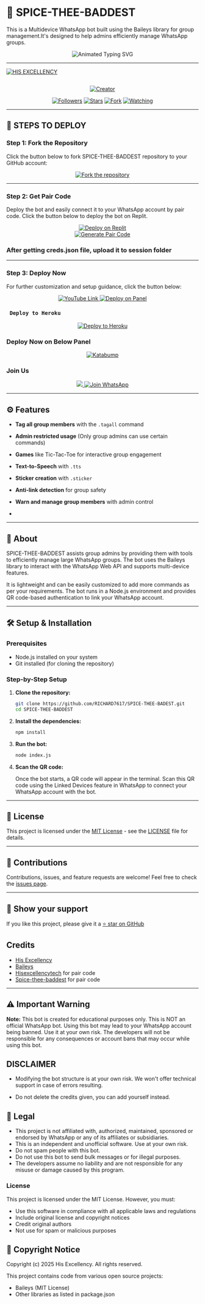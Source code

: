 # 🤖 SPICE-THEE-BADDEST

This is a Multidevice WhatsApp bot built using the Baileys library for group management.It's designed to help admins efficiently manage WhatsApp groups.

<div>
  <p align="center">
  <img src="https://readme-typing-svg.demolab.com?font=Orbitron&weight=600&size=25&duration=4000&pause=1000&color=33ff00&center=true&vCenter=true&width=500&lines=ULTIMATE+WHATSAPP+BOT;MULTI-DEVICE+SUPPORT;POWERED+BY+SPICE+THEE+BADEST;FAST++SECURE++TECH++;CODED+BY++HIS+EXCELLENCY" alt="Animated Typing SVG" />
</p>
</div>


---



<p align="center">

[![HIS EXCELLENCY](https://github.com/RICHARD7617.png?lenght=50width=50)](https://github.com/RICHARD7617)
</p>
<p align="center">
  <a href="#"><img src="http://readme-typing-svg.herokuapp.com
                color=d1fa02&center=true&vCenter=true&multiline=false&lines=SPICE+WHATSAPP+BOT" alt="">
  
</p>
<p align="center">
<a href="#"><img title="Creator" src="https://img.shields.io/badge/Creator-HIS_EXCELLENCY-blue.svg?style=for-the-badge&logo=github"></a>
</p>
<p align="center">
<a href="https://github.com/RICHARD7617?tab=followers"><img title="Followers" src="https://img.shields.io/github/followers/RICHARD7617?label=Followers&style=social"></a>
<a href="https://github.com/RICHARD7617/SPICE-THEE-BADEST/stargazers/"><img title="Stars" src="https://img.shields.io/github/stars/RICHARD7617/SPICE-THEE-BADEST?&style=social"></a>
<a href="https://github.com/RICHARD7617/SPICE-THEE-BADEST/network/members"><img title="Fork" src="https://img.shields.io/github/forks/RICHARD7617/SPICE-THEE-BADEST?style=social"></a>
<a href="https://github.com/RICHARD7617/SPICE-THEE-BADEST/watchers"><img title="Watching" src="https://img.shields.io/github/watchers/RICHARD7617/SPICE-THEE-BADEST?label=Watching&style=social"></a>
</p>


---


## 🚀 STEPS TO DEPLOY

### Step 1: Fork the Repository

Click the button below to fork SPICE-THEE-BADDEST repository to your GitHub account:

<div align="center">
  <a href="https://github.com/RICHARD7617/SPICE-THEE-BADEST/fork"/>
    <img src="https://img.shields.io/badge/Fork-Repository-blue?style=for-the-badge" alt="Fork the repository"/>
  </a>
</div>

---

### Step 2: Get Pair Code

Deploy the bot and easily connect it to your WhatsApp account by pair code. Click the button below to deploy the bot on Replit.

<div align="center">
  <a href="https://replit.com/@DGXeon/Xeon-PairCode?v=1" target="_blank">
    <img src="https://img.shields.io/badge/GET%20PAIR%20CODE-Replit-success?style=for-the-badge" alt="Deploy on Replit"/>
  </a>
</div>

<div align="center">
  <a href="https://knight-bot-paircode.onrender.com" target="_blank">
    <img src="https://img.shields.io/badge/GET%20PAIR%20CODE-Easy%20Method-ff4d4d?style=for-the-badge" alt="Generate Pair Code"/>
  </a>
</div>


### After getting creds.json file, upload it to session folder

---

### Step 3: Deploy Now

For further customization and setup guidance, click the button below:

<div align="center">
  <a href="https://youtu.be/-oz_u1iMgf8">
    <img src="https://img.shields.io/badge/Deploy Tutorial-dc3545?style=for-the-badge&logo=youtube" alt="YouTube Link"/>
  </a>
  <a href="https://bot-hosting.net/?aff=1068419752923508776">
    <img src="https://img.shields.io/badge/Deploy on Panel-28a745?style=for-the-badge" alt="Deploy on Panel"/>
  </a>
</div>


###  ` Deploy to Heroku`
<p align="center">
     <a href="https://verify-me-umber.vercel.app/">
       <img src="https://www.herokucdn.com/deploy/button.svg" alt="Deploy to Heroku"/>
     </a>
 </p>
 

### Deploy Now on Below Panel
<div align="center">
<a href="https://dashboard.katabump.com/auth/login#d6b7d6" target="_blank">
  <img src="https://img.shields.io/badge/Katabump-D6B7D6?style=for-the-badge&logo=server&logoColor=black" alt="Katabump"/>
</a>
</div>

### Join Us

<div align="center">

<a href="https://api.whatsapp.com/send?phone=254116813644&text=Hello+SPICE-THEE-BADDEST+dev+i+need+your+Help+..."><img src="https://img.shields.io/badge/Contact-25D366?style=for-the-badge&logo=whatsapp&logoColor=white"
a>
  </a>
  <a href="https://chat.whatsapp.com/Gpbw4BTM2T7LKDRkUWMNf7?mode=ems_copy_t">
  <a href="https://whatsapp.com/channel/0029VbAlUgXJENxyuODIle0r">
    <img src="https://img.shields.io/badge/Join%20WhatsApp-25D366?style=for-the-badge&logo=whatsapp&logoColor=white" alt="Join WhatsApp"/>
  </a>
</div>

---

## ⚙️ Features

- **Tag all group members** with the `.tagall` command
- **Admin restricted usage** (Only group admins can use certain commands)
- **Games** like Tic-Tac-Toe for interactive group engagement
- **Text-to-Speech** with `.tts`
- **Sticker creation** with `.sticker`
- **Anti-link detection** for group safety
- **Warn and manage group members** with admin control

- 
---

## 📖 About

SPICE-THEE-BADDEST assists group admins by providing them with tools to efficiently manage large WhatsApp groups. The bot uses the Baileys library to interact with the WhatsApp Web API and supports multi-device features.

It is lightweight and can be easily customized to add more commands as per your requirements. The bot runs in a Node.js environment and provides QR code-based authentication to link your WhatsApp account.

---

## 🛠️ Setup & Installation

### Prerequisites

- Node.js installed on your system
- Git installed (for cloning the repository)

### Step-by-Step Setup

1. **Clone the repository:**

    ```bash
    git clone https://github.com/RICHARD7617/SPICE-THEE-BADEST.git
    cd SPICE-THEE-BADDEST 
    ```

2. **Install the dependencies:**

    ```bash
    npm install
    ```

3. **Run the bot:**

    ```bash
    node index.js
    ```

4. **Scan the QR code:**

    Once the bot starts, a QR code will appear in the terminal. Scan this QR code using the Linked Devices feature in WhatsApp to connect your WhatsApp account with the bot.

---


## 📄 License

This project is licensed under the [MIT License](https://opensource.org/licenses/MIT) - see the [LICENSE](https://github.com/RICHARD7617/SPICE-THEE-BADEST/blob/main/LICENSE) file for details.

---

## 🙌 Contributions

Contributions, issues, and feature requests are welcome! Feel free to check the [issues page](https://github.com/RICHARD7617/SPICE-THEE-BADEST/issues).

---

## 🌟 Show your support

If you like this project, please give it a [⭐️ star on GitHub](!https://github.com/RICHARD7617/SPICE-THEE-BADEST.git)


## Credits

- [His Excellency](https://github.com/RICHARD7617/SPICE-THEE-BADEST)
- [Baileys](https://github.com/adiwajshing/Baileys)
- [Hisexcellencytech](https://github.com/RICHARD7617) for pair code
- [Spice-thee-baddest](https://github.com/RICHARD7617) for pair code

---

## ⚠️ Important Warning

**Note:** This bot is created for educational purposes only. This is NOT an official WhatsApp bot. Using this bot may lead to your WhatsApp account being banned. Use it at your own risk. The developers will not be responsible for any consequences or account bans that may occur while using this bot.

## DISCLAIMER
- Modifying the bot structure is at your own risk. We won't offer technical support in case of errors resulting.

- Do not delete the credits given,  you can add yourself instead.


## 📝 Legal

- This project is not affiliated with, authorized, maintained, sponsored or endorsed by WhatsApp or any of its affiliates or subsidiaries.
- This is an independent and unofficial software. Use at your own risk.
- Do not spam people with this bot.
- Do not use this bot to send bulk messages or for illegal purposes.
- The developers assume no liability and are not responsible for any misuse or damage caused by this program.

### License
This project is licensed under the MIT License. However, you must:
- Use this software in compliance with all applicable laws and regulations
- Include original license and copyright notices
- Credit original authors
- Not use for spam or malicious purposes

## 📜 Copyright Notice

Copyright (c) 2025 His Excellency. All rights reserved.

This project contains code from various open source projects:
- Baileys (MIT License)
- Other libraries as listed in package.json






























